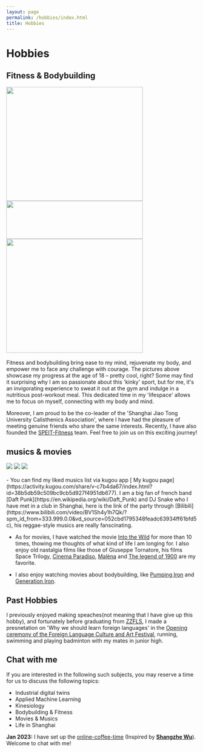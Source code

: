```yaml
---
layout: page
permalink: /hobbies/index.html
title: Hobbies
---
```


# Hobbies

## Fitness & Bodybuilding

<div class="third">
<img src="https://apollohong.github.io/images/18岁背面照.jpg" width="360" height="300">
<img src="https://apollohong.github.io/images/18岁侧面照.jpg" width="360" height="100">
<img src="https://apollohong.github.io/images/18岁入学军训侧面照.jpg" width="360" height="300">
</div>
<br>
Fitness and bodybuilding bring ease to my mind, rejuvenate my body, and empower me to face any challenge with courage. The pictures above showcase my progress at the age of 18 – pretty cool, right? Some may find it surprising why I am so passionate about this 'kinky' sport, but for me, it's an invigorating experience to sweat it out at the gym and indulge in a nutritious post-workout meal. This dedicated time in my 'lifespace' allows me to focus on myself, connecting with my body and mind.

Moreover, I am proud to be the co-leader of the 'Shanghai Jiao Tong University Calisthenics Association', where I have had the pleasure of meeting genuine friends who share the same interests. Recently, I have also founded the [SPEIT-Fitness](https://mp.weixin.qq.com/s/srSFn8PO7wmdxWodJL9YHg) team. Feel free to join us on this exciting journey!


## musics & movies

<div class="third">
<img src="https://apollohong.github.io/images/la_corrisponda.png">
<img src="https://apollohong.github.io/images/into_the_wild.jpg">
<img src="https://apollohong.github.io/images/daft_punk.png">
</div>
<br>
- You can find my liked musics list via kugou app [ My kugou page](https://activity.kugou.com/share/v-c7b4da67/index.html?id=38b5db59c509bc9cb5d927f4951db677). I am a big fan of french band [Daft Punk](https://en.wikipedia.org/wiki/Daft_Punk) and DJ Snake who I have met in a club in Shanghai, here is the link of the party through [Bilibili](https://www.bilibili.com/video/BV1Sh4y1h7Qk/?spm_id_from=333.999.0.0&vd_source=052cbd1795348feadc63934ff61bfd5c), his reggae-style musics are really fanscinating.


- As for movies, I have watched the movie [Into the Wild](https://en.wikipedia.org/wiki/Into_the_Wild_(film)) for more than 10 times, thowing me thoughts of what kind of life I am longing for. I also enjoy old nastalgia films like those of Giuseppe Tornatore, his films Space Trilogy, [Cinema Paradiso](https://en.wikipedia.org/wiki/Cinema_Paradiso), [Malèna](https://en.wikipedia.org/wiki/Mal%C3%A8na_(film)) and [The legend of 1900](https://en.wikipedia.org/wiki/The_Legend_of_1900) are my favorite.

- I also enjoy watching movies about bodybuilding, like [Pumping Iron](https://en.wikipedia.org/wiki/Pumping_Iron) and [Generation Iron](https://en.wikipedia.org/wiki/Generation_Iron).

## Past Hobbies
I previously enjoyed making speaches(not meaning that I have give up this hobby), and fortunately before graduating from [ZZFLS](http://www.zzfls.com.cn/), I made a presnetation on 'Why we should learn foreign languages' in the [Opening ceremony of the Foreign Language Culture and Art Festival], running, swimming and playing badminton with my mates in junior high.  

[Opening ceremony of the Foreign Language Culture and Art Festival]:https://www.bilibili.com/video/BV1fK4y127ne/?spm_id_from=333.337.search-card.all.click&vd_source=052cbd1795348feadc63934ff61bfd5c


## Chat with me

 If you are interested in the following such subjects, you may reserve a time for us to discuss the following topics:

- Industrial digital twins
- Applied Machine Learning
- Kinesiology
- Bodybuilding & Fitness
- Movies & Musics
- Life in Shanghai

**Jan 2023:** I have set up the [online-coffee-time](https://calendly.com/apollohong) (Inspired by **[Shangzhe Wu](https://elliottwu.com/)**). Welcome to chat with me!

<!-- Calendly inline widget begin -->

<div class="calendly-inline-widget" data-url="https://calendly.com/apollohong" style="min-width:320px;height:630px;"></div>
<script type="text/javascript" src="https://assets.calendly.com/assets/external/widget.js" async></script>
<!-- Calendly inline widget end -->


